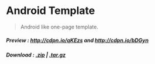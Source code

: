 # Android Template

> Android like one-page template.  

##### Preview : http://cdpn.io/qKEzs and http://cdpn.io/bDGyn 

##### Download : [.zip](https://github.com/krman009/androidtemplate/zipball/master) | [.tar.gz](https://github.com/krman009/androidtemplate/tarball/master)
